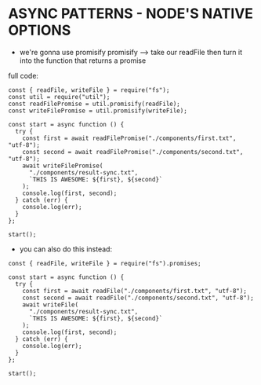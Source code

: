 # ASYNC PATTERNS - NODE'S NATIVE OPTIONS

- we're gonna use promisify
  promisify --> take our readFile
  then turn it into the function
  that returns a promise

full code:

```
const { readFile, writeFile } = require("fs");
const util = require("util");
const readFilePromise = util.promisify(readFile);
const writeFilePromise = util.promisify(writeFile);

const start = async function () {
  try {
    const first = await readFilePromise("./components/first.txt", "utf-8");
    const second = await readFilePromise("./components/second.txt", "utf-8");
    await writeFilePromise(
      "./components/result-sync.txt",
      `THIS IS AWESOME: ${first}, ${second}`
    );
    console.log(first, second);
  } catch (err) {
    console.log(err);
  }
};

start();
```

- you can also do this instead:

```
const { readFile, writeFile } = require("fs").promises;

const start = async function () {
  try {
    const first = await readFile("./components/first.txt", "utf-8");
    const second = await readFile("./components/second.txt", "utf-8");
    await writeFile(
      "./components/result-sync.txt",
      `THIS IS AWESOME: ${first}, ${second}`
    );
    console.log(first, second);
  } catch (err) {
    console.log(err);
  }
};

start();
```
